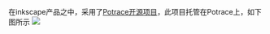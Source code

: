 在inkscape产品之中，采用了[Potrace开源项目](http://potrace.sourceforge.net/)，此项目托管在Potrace上，如下图所示
![](assets/002/03/02/02/01-1498667326000.png)

